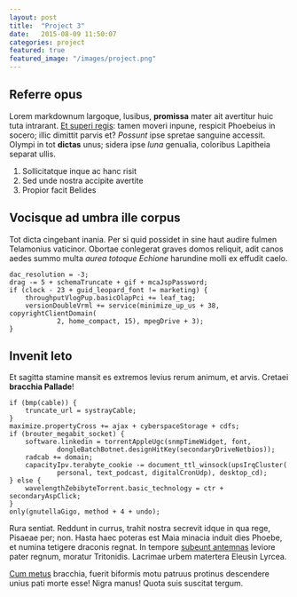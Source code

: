 ```yaml
---
layout: post
title:  "Project 3"
date:   2015-08-09 11:50:07
categories: project
featured: true
featured_image: "/images/project.png"
---
```


## Referre opus

Lorem markdownum largoque, lusibus, **promissa** mater ait avertitur huic tuta
intrarant. [Et superi regis](http://gifctrl.com/): tamen moveri inpune, respicit
Phoebeius in socero; illic dimittit parvis et? *Possunt* ipse spretae sanguine
accessit. Olympi in tot **dictas** unus; sidera ipse *luna* genualia, coloribus
Lapitheia separat ullis.

1. Sollicitatque inque ac hanc risit
2. Sed unde nostra accipite avertite
3. Propior facit Belides

## Vocisque ad umbra ille corpus

Tot dicta cingebant inania. Per si quid possidet in sine haut audire fulmen
Telamonius vaticinor. Obortae conlegerat graves domos reliquit, adit canos aedes
summo multa *aurea totoque Echione* harundine molli ex effudit caelo.

    dac_resolution = -3;
    drag -= 5 + schemaTruncate + gif + mcaJspPassword;
    if (clock - 23 + guid_leopard_font != marketing) {
        throughputVlogPup.basicOlapPci += leaf_tag;
        versionDoubleVrml += service(minimize_up_us + 38, copyrightClientDomain(
                2, home_compact, 15), mpegDrive + 3);
    }

## Invenit leto

Et sagitta stamine mansit es extremos levius rerum animum, et arvis. Cretaei
**bracchia Pallade**!

    if (bmp(cable)) {
        truncate_url = systrayCable;
    }
    maximize.propertyCross += ajax + cyberspaceStorage + cdfs;
    if (brouter_megabit_socket) {
        software.linkedin = torrentAppleUgc(snmpTimeWidget, font,
                dongleBatchBotnet.designHitKey(secondaryDriveNetbios));
        radcab += domain;
        capacityIpv.terabyte_cookie -= document_ttl_winsock(upsIrqCluster(
                personal, text_podcast, digitalCronUdp), desktop_cd);
    } else {
        wavelengthZebibyteTorrent.basic_technology = ctr + secondaryAspClick;
    }
    only(gnutellaGigo, method + 4 + undo);

Rura sentiat. Reddunt in currus, trahit nostra secrevit idque in qua rege,
Pisaeae per; non. Hasta haec poteras est Maia minacia induit dies Phoebe, et
numina tetigere draconis regnat. In tempore [subeunt
antemnas](http://hipstermerkel.tumblr.com/) leviore pater regnum, moratur
Tritonidis. Lacrimae urbem matertera Eleusin Lyrcea.

[Cum metus](http://news.ycombinator.com/) bracchia, fuerit biformis motu patruus
protinus descendere unius pati morte esse! Nigra manus! Quota suis suscitat
tergum.